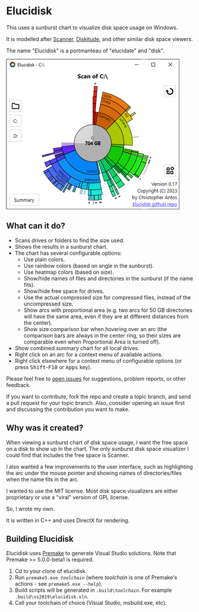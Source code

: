 # Elucidisk

This uses a sunburst chart to visualize disk space usage on Windows.

It is modelled after [Scanner](http://www.steffengerlach.de/freeware/), 
[Diskitude](https://madebyevan.com/diskitude/), and other similar disk space 
viewers.

The name "Elucidisk" is a portmanteau of "elucidate" and "disk".

![image](https://raw.githubusercontent.com/chrisant996/elucidisk/master/demo.png)

## What can it do?

- Scans drives or folders to find the size used.
- Shows the results in a sunburst chart.
- The chart has several configurable options:
    - Use plain colors.
    - Use rainbow colors (based on angle in the sunburst).
    - Use heatmap colors (based on size).
    - Show/hide names of files and directories in the sunburst (if the name fits).
    - Show/hide free space for drives.
    - Use the actual compressed size for compressed files, instead of the uncompressed size.
    - Show arcs with proportional area (e.g. two arcs for 50 GB directories will have the same area, even if they are at different distances from the center).
    - Show size comparison bar when hovering over an arc (the comparison bars are always in the center ring, so their sizes are comparable even when Proportional Area is turned off).
- Show combined summary chart for all local drives.
- Right click on an arc for a context menu of available actions.
- Right click elsewhere for a context menu of configurable options (or press <kbd>Shift</kbd>-<kbd>F10</kbd> or <kbd>Apps</kbd> key).

Please feel free to [open 
issues](https://github.com/chrisant996/elucidisk/issues) for suggestions, 
problem reports, or other feedback.

If you want to contribute, fork the repo and create a topic branch, and send a 
pull request for your topic branch.  Also, consider opening an issue first and 
discussing the contribution you want to make.

## Why was it created?

When viewing a sunburst chart of disk space usage, I want the free space on a 
disk to show up in the chart.  The only sunburst disk space visualizer I could 
find that includes the free space is Scanner.

I also wanted a few improvements to the user interface, such as highlighting 
the arc under the mouse pointer and showing names of directories/files when
the name fits in the arc.

I wanted to use the MIT license.  Most disk space visualizers are either
proprietary or use a "viral" version of GPL license.

So, I wrote my own.

It is written in C++ and uses DirectX for rendering.

## Building Elucidisk

Elucidisk uses [Premake](http://premake.github.io) to generate Visual Studio solutions. Note that Premake >= 5.0.0-beta1 is required.

1. Cd to your clone of elucidisk.
2. Run <code>premake5.exe <em>toolchain</em></code> (where <em>toolchain</em> is one of Premake's actions - see `premake5.exe --help`).
3. Build scripts will be generated in <code>.build\\<em>toolchain</em></code>. For example `.build\vs2019\elucidisk.sln`.
4. Call your toolchain of choice (Visual Studio, msbuild.exe, etc).

